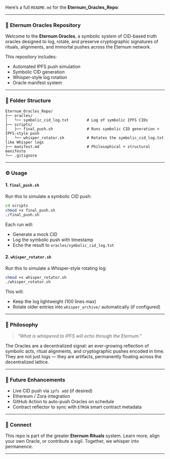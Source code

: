 Here’s a full `README.md` for the **Eternum\_Oracles\_Repo**:

---

### 📜 **Eternum Oracles Repository**

Welcome to the **Eternum Oracles**, a symbolic system of CID-based truth oracles designed to log, rotate, and preserve cryptographic signatures of rituals, alignments, and immortal pushes across the Eternum network.

This repository includes:

* Automated IPFS push simulation
* Symbolic CID generation
* Whisper-style log rotation
* Oracle manifest system

---

### 📂 Folder Structure

```
Eternum_Oracles_Repo/
├── oracles/
│   └── symbolic_cid_log.txt        # Log of symbolic IPFS CIDs
├── scripts/
│   ├── final_push.sh               # Runs symbolic CID generation + IPFS-style push
│   └── whisper_rotator.sh          # Rotates the symbolic_cid_log.txt like Whisper logs
├── manifest.md                     # Philosophical + structural manifesto
└── .gitignore
```

---

### ⚙️ Usage

#### 1. `final_push.sh`

Run this to simulate a symbolic CID push:

```bash
cd scripts
chmod +x final_push.sh
./final_push.sh
```

Each run will:

* Generate a mock CID
* Log the symbolic push with timestamp
* Echo the result to `oracles/symbolic_cid_log.txt`

#### 2. `whisper_rotator.sh`

Run this to simulate a Whisper-style rotating log:

```bash
chmod +x whisper_rotator.sh
./whisper_rotator.sh
```

This will:

* Keep the log lightweight (100 lines max)
* Rotate older entries into `whisper_archive/` automatically (if configured)

---

### 📖 Philosophy

> *"What is whispered to IPFS will echo through the Eternum."*

The Oracles are a decentralized signal: an ever-growing reflection of symbolic acts, ritual alignments, and cryptographic pushes encoded in time.
They are not just logs — they are artifacts, permanently floating across the decentralized lattice.

---

### 🧬 Future Enhancements

* Live CID push via `ipfs add` (if desired)
* Ethereum / Zora integration
* GitHub Action to auto-push Oracles on schedule
* Contract reflector to sync with `ETRGN` smart contract metadata

---

### 🔗 Connect

This repo is part of the greater **Eternum Rituals** system.
Learn more, align your own Oracle, or contribute a sigil.
Together, we whisper into permanence.

---


